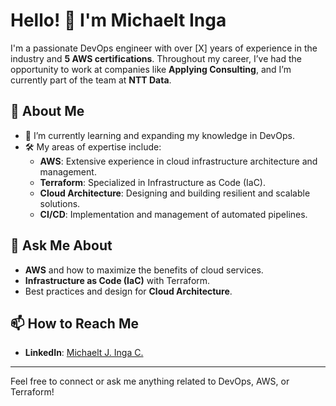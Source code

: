 # Hello! 👋 I'm Michaelt Inga

I'm a passionate DevOps engineer with over [X] years of experience in the industry and **5 AWS certifications**. Throughout my career, I’ve had the opportunity to work at companies like **Applying Consulting**, and I’m currently part of the team at **NTT Data**.

## 🚀 About Me
- 🌱 I’m currently learning and expanding my knowledge in DevOps.
- 🛠️ My areas of expertise include:
  - **AWS**: Extensive experience in cloud infrastructure architecture and management.
  - **Terraform**: Specialized in Infrastructure as Code (IaC).
  - **Cloud Architecture**: Designing and building resilient and scalable solutions.
  - **CI/CD**: Implementation and management of automated pipelines.

## 💬 Ask Me About
- **AWS** and how to maximize the benefits of cloud services.
- **Infrastructure as Code (IaC)** with Terraform.
- Best practices and design for **Cloud Architecture**.

## 📫 How to Reach Me
- **LinkedIn**: [Michaelt J. Inga C.](https://www.linkedin.com/in/michaelt-j-inga-cahuana/)  

---

Feel free to connect or ask me anything related to DevOps, AWS, or Terraform!
